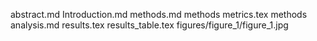 abstract.md
Introduction.md
methods.md
methods metrics.tex
methods analysis.md
results.tex
results_table.tex
figures/figure_1/figure_1.jpg